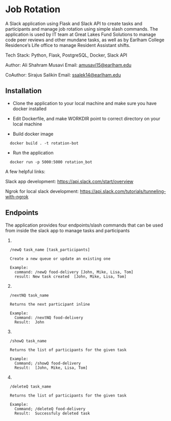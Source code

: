 # Job Rotation
A Slack application using Flask and Slack API to create tasks and participants and manage job rotation using simple slash commands. The application is used by IT team at Great Lakes Fund Solutions to manage code peer reviews and other mundane tasks, as well as by Earlham College Residence’s Life office to manage Resident Assistant shifts.

Tech Stack: Python, Flask, PostgreSQL, Docker, Slack API

Author: Ali Shahram Musavi
Email: amusavi15@earlham.edu

CoAuthor: Sirajus Salikin
Email: ssalek14@earlham.edu



## Installation

 - Clone the application to your local machine and make sure you have docker installed

 - Edit Dockerfile, and make WORKDIR point to correct directory on your local machine

 - Build docker image
  ```
    docker build . -t rotation-bot
  ```

  - Run the application
  ```
    docker run -p 5000:5000 rotation_bot
  ```

  A few helpful links:
  
   Slack app development: https://api.slack.com/start/overview

   Ngrok for local slack development: https://api.slack.com/tutorials/tunneling-with-ngrok



## Endpoints

The application provides four endpoints/slash commands that can be used from inside the slack app to manage tasks and participants

1.
```
  /newQ task_name [task_participants]

  Create a new queue or update an existing one

  Example:
    command: /newQ food-delivery [John, Mike, Lisa, Tom]
    result: New task created  [John, Mike, Lisa, Tom]
```


2.
```
  /nextNQ task_name

  Returns the next participant inline

  Example:
    Command: /nextNQ food-delivery
    Result:  John
```


3.
```
  /showQ task_name

  Returns the list of participants for the given task

  Example:
    Command; /showQ food-delivery
    Result:  [John, Mike, Lisa, Tom]
```


4.
```
  /deleteQ task_name

  Returns the list of participants for the given task

  Example:
    Command; /deleteQ food-delivery
    Result:  Successfuly deleted task
```
